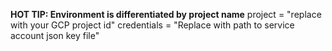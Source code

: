 **HOT TIP: Environment is differentiated by project name**
project      = "replace with your GCP project id" 
credentials  = "Replace with path to service account json key file"